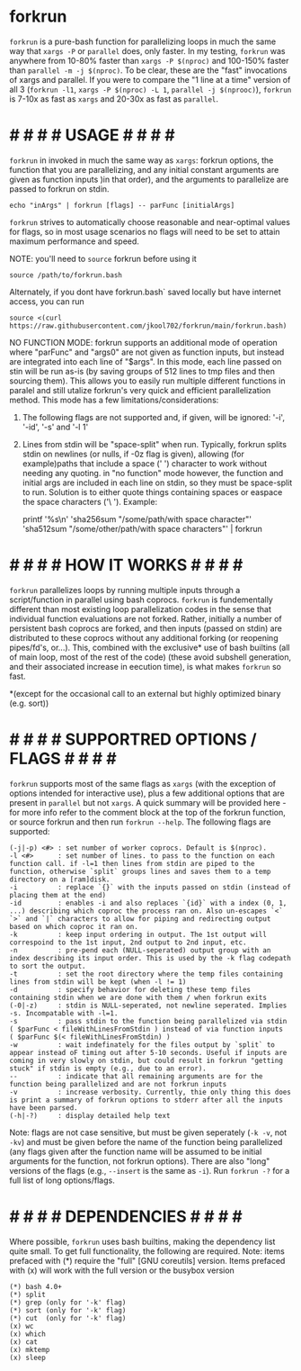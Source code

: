 # forkrun

`forkrun` is a pure-bash function for parallelizing loops in much the same way that `xargs -P` or `parallel` does, only faster. In my testing, `forkrun` was anywhere from 10-80% faster than `xargs -P $(nproc)` and 100-150% faster than `parallel -m -j $(nproc)`. To be clear, these are the "fast" invocations of xargs and parallel. If you were to compare the "1 line at a time" version of all 3 (`forkrun -l1`, `xargs -P $(nproc) -L 1`, `parallel -j $(nprooc)`), `forkrun` is 7-10x as fast as `xargs` and 20-30x as fast as `parallel`.


# # # # # USAGE # # # # #

`forkrun` in invoked in much the same way as `xargs`: forkrun options, the function that you are parallelizing, and any initial constant arguments are given as function inputs )in that order), and the arguments to parallelize are passed to forkrun on stdin.

    echo "inArgs" | forkrun [flags] -- parFunc [initialArgs]

`forkrun` strives to automatically choose reasonable and near-optimal values for flags, so in most usage scenarios no flags will need to be set to attain maximum performance and speed.

NOTE: you'll need to `source` forkrun before using it

    source /path/to/forkrun.bash
    
Alternately, if you dont have forkrun.bash` saved locally but have internet access, you can run
    
    source <(curl https://raw.githubusercontent.com/jkool702/forkrun/main/forkrun.bash)
    
NO FUNCTION MODE: forkrun supports an additional mode of operation where "parFunc" and "args0" are not given as function inputs, but instead are integrated into each line of "$args". In this mode, each line passed on stin will be run as-is (by saving groups of 512 lines to tmp files and then sourcing them). This allows you to easily run multiple different functions in paralel and still utalize forkrun's very quick and efficient parallelization method. This mode has a few limitations/considerations:

1. The following flags are not supported and, if given, will be ignored: '-i', '-id', '-s' and '-l 1'

2. Lines from stdin will be "space-split" when run. Typically, forkrun splits stdin on newlines (or nulls, if -0z flag is given), allowing (for example)paths that include a space (' ') character to work without needing any quoting. in "no function" mode however, the function and initial args are included in each line on stdin, so they must be space-split to run. Solution is to either quote things containing spaces or easpace the space characters ('\ '). Example:

    printf '%s\n' 'sha256sum "/some/path/with space character"' 'sha512sum "/some/other/path/with space characters"' | forkrun


# # # # # HOW IT WORKS # # # # #

`forkrun` parallelizes loops by running multiple inputs through a script/function in parallel using bash coprocs. `forkrun` is fundementally different than most existing loop parallelization codes in the sense that individual function evaluations are not forked. Rather, initially a number of persistent bash coprocs are forked, and then inputs (passed on stdin) are distributed to these coprocs without any additional forking (or reopening pipes/fd's, or...). This,  combined with the exclusive* use of bash builtins (all of main loop, most of the rest of the code) (these avoid subshell generation, and their associated increase in eecution time), is what makes `forkrun` so fast. 

*(except for the occasional call to an external but highly optimized binary (e.g. sort))


# # # # # SUPPORTRED OPTIONS / FLAGS # # # # #

`forkrun` supports most of the same flags as `xargs` (with the exception of options intended for interactive use), plus a few additional options that are present in `parallel` but not `xargs`. A quick summary will be provided here - for more info refer to the comment block at the top of the forkrun function, or source forkrun and then run `forkrun --help`. The following flags are supported:

    
    (-j|-p) <#> : set number of worker coprocs. Default is $(nproc).
    -l <#>      : set number of lines. to pass to the function on each function call. if -l=1 then lines from stdin are piped to the function, otherwise `split` groups lines and saves them to a temp directory on a [ram]disk.
    -i          : replace `{}` with the inputs passed on stdin (instead of placing them at the end)
    -id         : enables -i and also replaces `{id}` with a index (0, 1, ...) describing which coproc the process ran on. Also un-escapes `<` `>` and `|` characters to allow for piping and redirecting output based on which coproc it ran on.
    -k          : keep input ordering in output. The 1st output will correspoind to the 1st input, 2nd output to 2nd input, etc.
    -n          : pre-pend each (NULL-seperated) output group with an index describing its input order. This is used by the -k flag codepath to sort the output.
    -t          : set the root directory where the temp files containing lines from stdin will be kept (when -l != 1)
    -d          : specify behavior for deleting these temp files containing stdin when we are done with them / when forkrun exits
    (-0|-z)     : stdin is NULL-seperated, not newline seperated. Implies -s. Incompatable with -l=1.
    -s          : pass stdin to the function being parallelized via stdin ( $parFunc < fileWithLinesFromStdin ) instead of via function inputs  ( $parFunc $(< fileWithLinesFromStdin) )
    -w          : wait indefinately for the files output by `split` to appear instead oF timing out after 5-10 seconds. Useful if inputs are coming in very slowly on stdin, but could result in forkrun "getting stuck" if stdin is empty (e.g., due to an error).
    --          : indicate that all remaining arguments are for the function being parallelized and are not forkrun inputs
    -v          : increase verbosity. Currently, thie only thing this does is print a summary of forkrun options to stderr after all the inputs have been parsed.
    (-h|-?)     : display detailed help text
    
Note: flags are not case sensitive, but must be given seperately (`-k -v`, not `-kv`) and must be given before the name of the function being parallelized (any flags given after the function name will be assumed to be initial arguments for the function, not forkrun options). There are also "long" versions of the flags (e.g., `--insert` is the same as `-i`). Run `forkrun -?` for a full list of long options/flags.
    

# # # # # DEPENDENCIES # # # # #

Where possible, `forkrun` uses bash builtins, making the dependency list quite small. To get full functionality, the following are required. Note: items prefaced with (\*)  require the "full" [GNU coreutils] version. Items prefaced with (x) will work with the full version or the busybox version

    (*) bash 4.0+
    (*) split
    (*) grep (only for '-k' flag)
    (*) sort (only for '-k' flag)
    (*) cut  (only for '-k' flag)
    (x) wc
    (x) which
    (x) cat
    (x) mktemp
    (x) sleep
    
